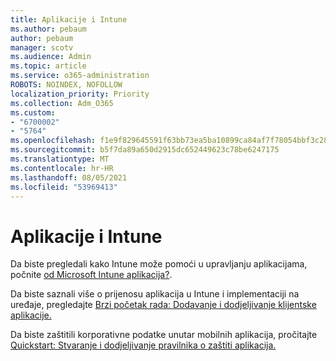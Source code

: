 ```yaml
---
title: Aplikacije i Intune
ms.author: pebaum
author: pebaum
manager: scotv
ms.audience: Admin
ms.topic: article
ms.service: o365-administration
ROBOTS: NOINDEX, NOFOLLOW
localization_priority: Priority
ms.collection: Adm_O365
ms.custom:
- "6700002"
- "5764"
ms.openlocfilehash: f1e9f829645591f63bb73ea5ba10899ca84af7f78054bbf3c285cb1f24866ca3
ms.sourcegitcommit: b5f7da89a650d2915dc652449623c78be6247175
ms.translationtype: MT
ms.contentlocale: hr-HR
ms.lasthandoff: 08/05/2021
ms.locfileid: "53969413"
---
```

# <a name="apps-and-intune"></a>Aplikacije i Intune

Da biste pregledali kako Intune može pomoći u upravljanju aplikacijama, počnite [od Microsoft Intune aplikacija?](https://docs.microsoft.com/mem/intune/apps/app-management).

Da biste saznali više o prijenosu aplikacija u Intune i implementaciji na uređaje, pregledajte [Brzi početak rada: Dodavanje i dodjeljivanje klijentske aplikacije.](https://docs.microsoft.com/mem/intune/apps/quickstart-add-assign-app)

Da biste zaštitili korporativne podatke unutar mobilnih aplikacija, pročitajte [Quickstart: Stvaranje i dodjeljivanje pravilnika o zaštiti aplikacija.](https://docs.microsoft.com/mem/intune/apps/quickstart-create-assign-app-policy)